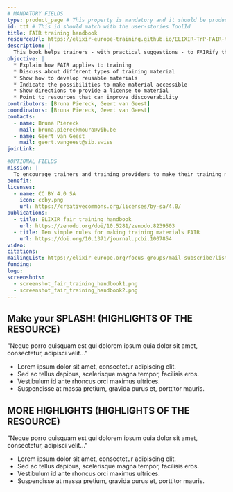 ```yaml
---
# MANDATORY FIELDS
type: product_page # This property is mandatory and it should be product_page
id: ttt # This id should match with the user-stories ToolId
title: FAIR training handbook
resourceUrl: https://elixir-europe-training.github.io/ELIXIR-TrP-FAIR-training-handbook/
description: |
  This book helps trainers - with practical suggestions - to FAIRify their training material.
objective: |
  * Explain how FAIR applies to training
  * Discuss about different types of training material
  * Show how to develop reusable materials
  * Indicate the possibilities to make material accessible
  * Show directions to provide a license to material
  * Point to resources that can improve discoverability
contributors: [Bruna Piereck, Geert van Geest]
coordinators: [Bruna Piereck, Geert van Geest]
contacts:
  - name: Bruna Piereck
    mail: bruna.piereckmoura@vib.be
  - name: Geert van Geest
    mail: geert.vangeest@sib.swiss
joinLink: 

#OPTIONAL FIELDS
mission: |
  To encourage trainers and training providers to make their training material FAIR
benefit: 
licenses:
  - name: CC BY 4.0 SA
    icon: ccby.png
    url: https://creativecommons.org/licenses/by-sa/4.0/
publications:
  - title: ELIXIR fair training handbook
    url: https://zenodo.org/doi/10.5281/zenodo.8239503
  - title: Ten simple rules for making training materials FAIR
    url: https://doi.org/10.1371/journal.pcbi.1007854
video: 
citations:
mailingList: https://elixir-europe.org/focus-groups/mail-subscribe?list=FAIR%20Training%20Focus%20Group
funding:
logo: 
screenshots:
  - screenshot_fair_training_handbook1.png
  - screenshot_fair_training_handbook2.png
---
```


## Make your SPLASH! (HIGHLIGHTS OF THE RESOURCE)

"Neque porro quisquam est qui dolorem ipsum quia dolor sit amet, consectetur, adipisci velit..."

* Lorem ipsum dolor sit amet, consectetur adipiscing elit.
* Sed ac tellus dapibus, scelerisque magna tempor, facilisis eros.
* Vestibulum id ante rhoncus orci maximus ultrices.
* Suspendisse at massa pretium, gravida purus et, porttitor mauris.

## MORE HIGHLIGHTS (HIGHLIGHTS OF THE RESOURCE)

"Neque porro quisquam est qui dolorem ipsum quia dolor sit amet, consectetur, adipisci velit..."

* Lorem ipsum dolor sit amet, consectetur adipiscing elit.
* Sed ac tellus dapibus, scelerisque magna tempor, facilisis eros.
* Vestibulum id ante rhoncus orci maximus ultrices.
* Suspendisse at massa pretium, gravida purus et, porttitor mauris.
